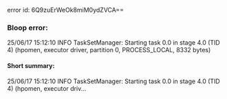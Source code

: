 error id: 6Q9zuErWeOk8miM0ydZVCA==
### Bloop error:

25/06/17 15:12:10 INFO TaskSetManager: Starting task 0.0 in stage 4.0 (TID 4) (hpomen, executor driver, partition 0, PROCESS_LOCAL, 8332 bytes)
#### Short summary: 

25/06/17 15:12:10 INFO TaskSetManager: Starting task 0.0 in stage 4.0 (TID 4) (hpomen, executor driv...